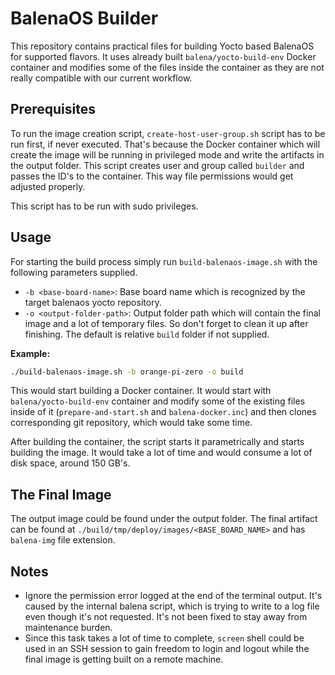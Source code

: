 # BalenaOS Builder

This repository contains practical files for building Yocto based BalenaOS for supported flavors. It uses already built `balena/yocto-build-env` Docker container and modifies some of the files inside the container as they are not really compatible with our current workflow.

## Prerequisites

To run the image creation script, `create-host-user-group.sh` script has to be run first, if never executed. That's because the Docker container which will create the image will be running in privileged mode and write the artifacts in the output folder. This script creates user and group called `builder` and passes the ID's to the container. This way file permissions would get adjusted properly.

This script has to be run with sudo privileges.

## Usage

For starting the build process simply run `build-balenaos-image.sh` with the following parameters supplied.

* `-b <base-board-name>`: Base board name which is recognized by the target balenaos yocto repository.
* `-o <output-folder-path>`: Output folder path which will contain the final image and a lot of temporary files. So don't forget to clean it up after finishing. The default is relative `build` folder if not supplied.

**Example:**

```sh
./build-balenaos-image.sh -b orange-pi-zero -o build
```

This would start building a Docker container. It would start with `balena/yocto-build-env` container and modify some of the existing files inside of it (`prepare-and-start.sh` and `balena-docker.inc`) and then clones corresponding git repository, which would take some time.

After building the container, the script starts it parametrically and starts building the image. It would take a lot of time and would consume a lot of disk space, around 150 GB's.

## The Final Image

The output image could be found under the output folder. The final artifact can be found at `./build/tmp/deploy/images/<BASE_BOARD_NAME>` and has `balena-img` file extension.

## Notes
* Ignore the permission error logged at the end of the terminal output. It's caused by the internal balena script, which is trying to write to a log file even though it's not requested. It's not been fixed to stay away from maintenance burden.
* Since this task takes a lot of time to complete, `screen` shell could be used in an SSH session to gain freedom to login and logout while the final image is getting built on a remote machine.
